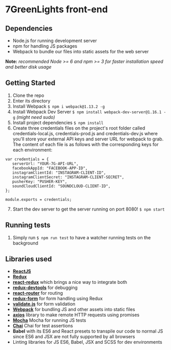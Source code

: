 # 7GreenLights front-end

## Dependencies
 - Node.js for running development server
 - npm for handling JS packages
 - Webpack to bundle our files into static assets for the web server

**Note:**  *recommended Node >= 6 and npm >= 3 for faster installation speed and better disk usage*

## Getting Started
 1. Clone the repo
 2. Enter its directory
 3. Install Webpack `$ npm i webpack@1.13.2 -g`
 4. Install Webpack Dev Server `$ npm install webpack-dev-server@1.16.1 -g` *(might need sudo)*
 5. Install project dependencies `$ npm install`
 6. Create three credentials files on the project's root folder called credentials-local.js, credentials-prod.js and credentials-dev.js where you'll store your external API keys and server URL for webpack to grab. The content of each file is as follows with the corresponding keys for each environment:
 ```
 var credentials = {
    serverUrl: "YOUR-7G-API-URL",
    facebookAppId: "FACEBOOK-APP-ID",
    instagramClientId: "INSTAGRAM-CLIENT-ID",
    instagramClientSecret: "INSTAGRAM-CLIENT-SECRET",
    pusherKey: "PUSHER-KEY",
    soundCloudClientId: "SOUNDCLOUD-CLIENT-ID",
 };

 module.exports = credentials;
 ```
 7. Start the dev server to get the server running on port 8080! `$ npm start`

## Running tests
 1. Simply run `$ npm run test` to have a watcher running tests on the background

## Libraries used
 - [**ReactJS**](https://facebook.github.io/react/)
 - [**Redux**](http://redux.js.org)
 - [**react-redux**](https://github.com/reactjs/react-redux) which brings a nice way to integrate both
 - [**redux-devtools**](https://github.com/facebook/react-devtools) for debugging
 - [**react-router**](https://github.com/ReactTraining/react-router) for routing
 - [**redux-form**](http://redux-form.com/) for form handling using Redux
 - [**validate.js**](https://validatejs.org) for form validation
 - [**Webpack**](https://webpack.github.io/) for bundling JS and other assets into static files
 - [**axios**](https://github.com/mzabriskie/axios) library to make remote HTTP requests using promises
 - [**Mocha**](https://mochajs.org/) Mocha for running JS tests
 - [**Chai**](http://chaijs.com/) Chai for test assertions
 - **Babel** with its ES6 and React presets to transpile our code to normal JS since ES6 and JSX are not fully supported by all browsers
 - Linting libraries for JS ES6, Babel, JSX and SCSS for dev environments
